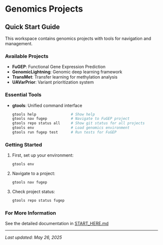 # Genomics Projects

## Quick Start Guide

This workspace contains genomics projects with tools for navigation and management.

### Available Projects

- **FuGEP**: Functional Gene Expression Prediction
- **GenomicLightning**: Genomic deep learning framework
- **TransMet**: Transfer learning for methylation analysis
- **UAVarPrior**: Variant prioritization system

### Essential Tools

- **gtools**: Unified command interface
  ```bash
  gtools help                # Show help
  gtools nav fugep           # Navigate to FuGEP project
  gtools repo status all     # Show git status for all projects
  gtools env                 # Load genomics environment
  gtools run fugep test      # Run tests for FuGEP
  ```

### Getting Started

1. First, set up your environment:
   ```bash
   gtools env
   ```

2. Navigate to a project:
   ```bash
   gtools nav fugep
   ```

3. Check project status:
   ```bash
   gtools repo status fugep
   ```

### For More Information

See the detailed documentation in [START_HERE.md](./START_HERE.md)

---

*Last updated: May 26, 2025*
